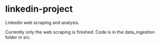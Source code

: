 # linkedin-project

Linkedin web scraping and analysis.

Currently only the web scraping is finished. Code is in the data_ingestion folder in src.


